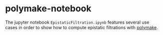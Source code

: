 # polymake-notebook
The jupyter notebook `EpistaticFiltration.ipynb` features several use cases in order to show how to compute epistatic filtrations with [polymake](https://www.polymake.org/).


